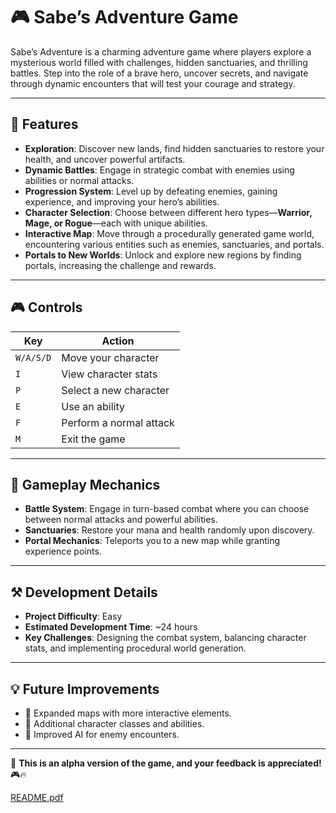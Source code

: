 # 🎮 Sabe’s Adventure Game

Sabe’s Adventure is a charming adventure game where players explore a mysterious world filled with challenges, hidden sanctuaries, and thrilling battles. Step into the role of a brave hero, uncover secrets, and navigate through dynamic encounters that will test your courage and strategy.  

---

## 🌟 Features  

- **Exploration**: Discover new lands, find hidden sanctuaries to restore your health, and uncover powerful artifacts.  
- **Dynamic Battles**: Engage in strategic combat with enemies using abilities or normal attacks.  
- **Progression System**: Level up by defeating enemies, gaining experience, and improving your hero’s abilities.  
- **Character Selection**: Choose between different hero types—**Warrior, Mage, or Rogue**—each with unique abilities.  
- **Interactive Map**: Move through a procedurally generated game world, encountering various entities such as enemies, sanctuaries, and portals.  
- **Portals to New Worlds**: Unlock and explore new regions by finding portals, increasing the challenge and rewards.  

---

## 🎮 Controls  

| Key | Action |
|------|----------------------------------|
| `W/A/S/D` | Move your character |
| `I` | View character stats |
| `P` | Select a new character |
| `E` | Use an ability |
| `F` | Perform a normal attack |
| `M` | Exit the game |

---

## 🔹 Gameplay Mechanics  

- **Battle System**: Engage in turn-based combat where you can choose between normal attacks and powerful abilities.  
- **Sanctuaries**: Restore your mana and health randomly upon discovery.  
- **Portal Mechanics**: Teleports you to a new map while granting experience points.  

---

## ⚒️ Development Details  

- **Project Difficulty**: Easy  
- **Estimated Development Time**: ~24 hours  
- **Key Challenges**: Designing the combat system, balancing character stats, and implementing procedural world generation.  

---

## 💡 Future Improvements  

- 🔹 Expanded maps with more interactive elements.  
- 🔹 Additional character classes and abilities.  
- 🔹 Improved AI for enemy encounters.  

---

🚀 **This is an alpha version of the game, and your feedback is appreciated!** 🎮🔥  

[README.pdf](https://github.com/user-attachments/files/18869283/README.pdf)
